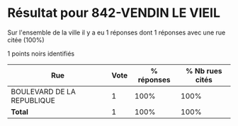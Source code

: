 # Résultat pour 842-VENDIN LE VIEIL

Sur l'ensemble de la ville il y a eu 1 réponses dont 1 réponses avec une rue citée (100%)

1 points noirs identifiés

| Rue | Vote | % réponses | % Nb rues cités|
|-----|------|------------|----------------|
| BOULEVARD DE LA REPUBLIQUE | 1 | 100% | 100%|
| **Total** | 1 | 100% | 100%|
